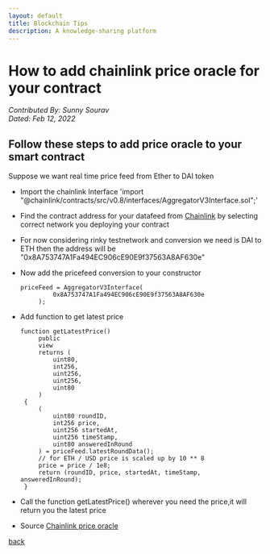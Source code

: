 ```yaml
---
layout: default
title: Blockchain Tips
description: A knowledge-sharing platform
---
```


# How to add chainlink price oracle for your contract
_Contributed By: Sunny Sourav_  
_Dated: Feb 12, 2022_  

## Follow these steps to add price oracle to your smart contract
Suppose we want real time price feed from Ether to DAI token

 - Import the chainlink Interface 'import "@chainlink/contracts/src/v0.8/interfaces/AggregatorV3Interface.sol";'
 - Find the contract address for your datafeed from <a href="https://docs.chain.link/docs/ethereum-addresses/"> Chainlink</a>
   by selecting correct network you deploying your contract
 - For now considering rinky testnetwork and conversion we need is DAI to ETH then the address will be "0x8A753747A1Fa494EC906cE90E9f37563A8AF630e"
 - Now add the pricefeed conversion to your constructor
   ```
   priceFeed = AggregatorV3Interface(
            0x8A753747A1Fa494EC906cE90E9f37563A8AF630e
        );

   ```
 - Add function to get latest price
   ```
   function getLatestPrice()
        public
        view
        returns (
            uint80,
            int256,
            uint256,
            uint256,
            uint80
        )
    {
        (
            uint80 roundID,
            int256 price,
            uint256 startedAt,
            uint256 timeStamp,
            uint80 answeredInRound
        ) = priceFeed.latestRoundData();
        // for ETH / USD price is scaled up by 10 ** 8
        price = price / 1e8;
        return (roundID, price, startedAt, timeStamp, answeredInRound);
    }
   ```
   
 - Call the function getLatestPrice() wherever you need the price,it will
   return you the latest price

 - Source <a href="https://docs.chain.link/">Chainlink price oracle</a>

[back](./)
